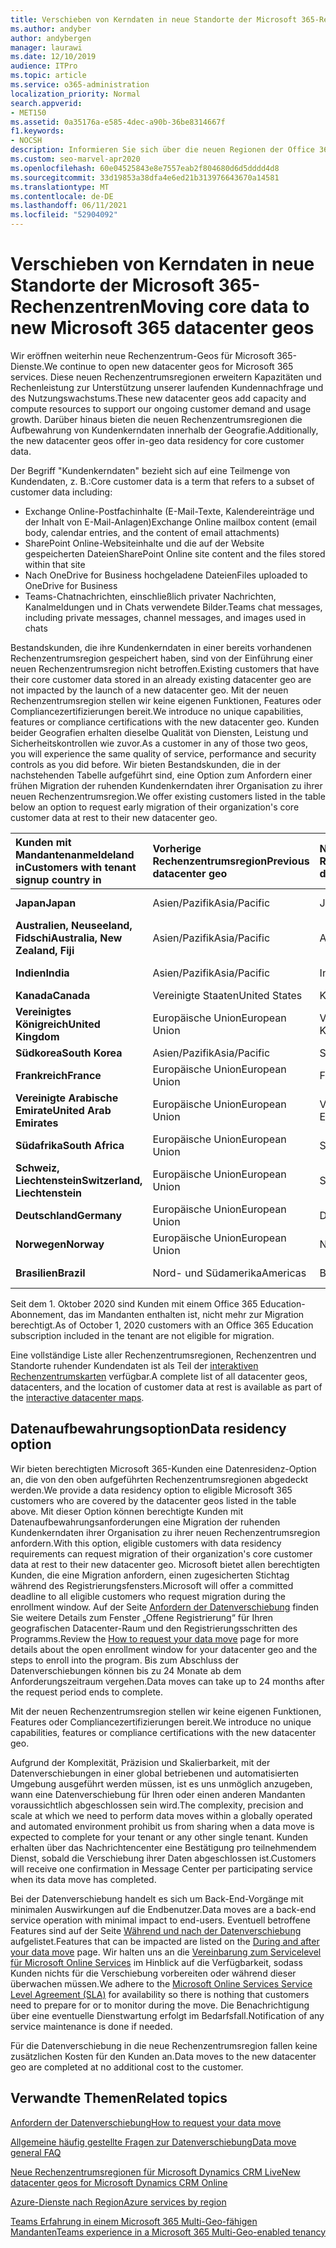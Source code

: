 ```yaml
---
title: Verschieben von Kerndaten in neue Standorte der Microsoft 365-Rechenzentren
ms.author: andyber
author: andybergen
manager: laurawi
ms.date: 12/10/2019
audience: ITPro
ms.topic: article
ms.service: o365-administration
localization_priority: Normal
search.appverid:
- MET150
ms.assetid: 0a35176a-e585-4dec-a90b-36be8314667f
f1.keywords:
- NOCSH
description: Informieren Sie sich über die neuen Regionen der Office 365-Rechenzentren und erfahren Sie, wie Sie die Option „Data Residency“ verwenden können, um einen Umzug Ihrer Kerndaten in eine neue Region anzufordern.
ms.custom: seo-marvel-apr2020
ms.openlocfilehash: 60e04525843e8e7557eab2f804680d6d5dddd4d8
ms.sourcegitcommit: 33d19853a38dfa4e6ed21b313976643670a14581
ms.translationtype: MT
ms.contentlocale: de-DE
ms.lasthandoff: 06/11/2021
ms.locfileid: "52904092"
---
```

# <a name="moving-core-data-to-new-microsoft-365-datacenter-geos"></a><span data-ttu-id="0a4e4-103">Verschieben von Kerndaten in neue Standorte der Microsoft 365-Rechenzentren</span><span class="sxs-lookup"><span data-stu-id="0a4e4-103">Moving core data to new Microsoft 365 datacenter geos</span></span>

<span data-ttu-id="0a4e4-104">Wir eröffnen weiterhin neue Rechenzentrum-Geos für Microsoft 365-Dienste.</span><span class="sxs-lookup"><span data-stu-id="0a4e4-104">We continue to open new datacenter geos for Microsoft 365 services.</span></span> <span data-ttu-id="0a4e4-105">Diese neuen Rechenzentrumsregionen erweitern Kapazitäten und Rechenleistung zur Unterstützung unserer laufenden Kundennachfrage und des Nutzungswachstums.</span><span class="sxs-lookup"><span data-stu-id="0a4e4-105">These new datacenter geos add capacity and compute resources to support our ongoing customer demand and usage growth.</span></span> <span data-ttu-id="0a4e4-106">Darüber hinaus bieten die neuen Rechenzentrumsregionen die Aufbewahrung von Kundenkerndaten innerhalb der Geografie.</span><span class="sxs-lookup"><span data-stu-id="0a4e4-106">Additionally, the new datacenter geos offer in-geo data residency for core customer data.</span></span> 

<span data-ttu-id="0a4e4-107">Der Begriff "Kundenkerndaten" bezieht sich auf eine Teilmenge von Kundendaten, z. B.:</span><span class="sxs-lookup"><span data-stu-id="0a4e4-107">Core customer data is a term that refers to a subset of customer data including:</span></span> 
- <span data-ttu-id="0a4e4-108">Exchange Online-Postfachinhalte (E-Mail-Texte, Kalendereinträge und der Inhalt von E-Mail-Anlagen)</span><span class="sxs-lookup"><span data-stu-id="0a4e4-108">Exchange Online mailbox content (email body, calendar entries, and the content of email attachments)</span></span>
- <span data-ttu-id="0a4e4-109">SharePoint Online-Websiteinhalte und die auf der Website gespeicherten Dateien</span><span class="sxs-lookup"><span data-stu-id="0a4e4-109">SharePoint Online site content and the files stored within that site</span></span>
- <span data-ttu-id="0a4e4-110">Nach OneDrive for Business hochgeladene Dateien</span><span class="sxs-lookup"><span data-stu-id="0a4e4-110">Files uploaded to OneDrive for Business</span></span>
- <span data-ttu-id="0a4e4-111">Teams-Chatnachrichten, einschließlich privater Nachrichten, Kanalmeldungen und in Chats verwendete Bilder.</span><span class="sxs-lookup"><span data-stu-id="0a4e4-111">Teams chat messages, including private messages, channel messages, and images used in chats</span></span>
  
<span data-ttu-id="0a4e4-112">Bestandskunden, die ihre Kundenkerndaten in einer bereits vorhandenen Rechenzentrumsregion gespeichert haben, sind von der Einführung einer neuen Rechenzentrumsregion nicht betroffen.</span><span class="sxs-lookup"><span data-stu-id="0a4e4-112">Existing customers that have their core customer data stored in an already existing datacenter geo are not impacted by the launch of a new datacenter geo.</span></span> <span data-ttu-id="0a4e4-113">Mit der neuen Rechenzentrumsregion stellen wir keine eigenen Funktionen, Features oder Compliancezertifizierungen bereit.</span><span class="sxs-lookup"><span data-stu-id="0a4e4-113">We introduce no unique capabilities, features or compliance certifications with the new datacenter geo.</span></span> <span data-ttu-id="0a4e4-114">Kunden beider Geografien erhalten dieselbe Qualität von Diensten, Leistung und Sicherheitskontrollen wie zuvor.</span><span class="sxs-lookup"><span data-stu-id="0a4e4-114">As a customer in any of those two geos, you will experience the same quality of service, performance and security controls as you did before.</span></span> <span data-ttu-id="0a4e4-115">Wir bieten Bestandskunden, die in der nachstehenden Tabelle aufgeführt sind, eine Option zum Anfordern einer frühen Migration der ruhenden Kundenkerndaten ihrer Organisation zu ihrer neuen Rechenzentrumsregion.</span><span class="sxs-lookup"><span data-stu-id="0a4e4-115">We offer existing customers listed in the table below an option to request early migration of their organization's core customer data at rest to their new datacenter geo.</span></span>
  
|<span data-ttu-id="0a4e4-116">**Kunden mit Mandantenanmeldeland in**</span><span class="sxs-lookup"><span data-stu-id="0a4e4-116">**Customers with tenant signup country in**</span></span>|<span data-ttu-id="0a4e4-117">**Vorherige Rechenzentrumsregion**</span><span class="sxs-lookup"><span data-stu-id="0a4e4-117">**Previous datacenter geo**</span></span>|<span data-ttu-id="0a4e4-118">**Neue Rechenzentrumsregion**</span><span class="sxs-lookup"><span data-stu-id="0a4e4-118">**New datacenter geo**</span></span>|<span data-ttu-id="0a4e4-119">**Standort verfügbar seit**</span><span class="sxs-lookup"><span data-stu-id="0a4e4-119">**Geo available since**</span></span>|
|:-----|:-----|:-----|:-----|
|<span data-ttu-id="0a4e4-120">**Japan**</span><span class="sxs-lookup"><span data-stu-id="0a4e4-120">**Japan**</span></span>| <span data-ttu-id="0a4e4-121">Asien/Pazifik</span><span class="sxs-lookup"><span data-stu-id="0a4e4-121">Asia/Pacific</span></span> | <span data-ttu-id="0a4e4-122">Japan</span><span class="sxs-lookup"><span data-stu-id="0a4e4-122">Japan</span></span> | <span data-ttu-id="0a4e4-123">Dezember 2014</span><span class="sxs-lookup"><span data-stu-id="0a4e4-123">December 2014</span></span> |
|<span data-ttu-id="0a4e4-124">**Australien, Neuseeland, Fidschi**</span><span class="sxs-lookup"><span data-stu-id="0a4e4-124">**Australia, New Zealand, Fiji**</span></span>| <span data-ttu-id="0a4e4-125">Asien/Pazifik</span><span class="sxs-lookup"><span data-stu-id="0a4e4-125">Asia/Pacific</span></span> | <span data-ttu-id="0a4e4-126">Australien</span><span class="sxs-lookup"><span data-stu-id="0a4e4-126">Australia</span></span> | <span data-ttu-id="0a4e4-127">März 2015</span><span class="sxs-lookup"><span data-stu-id="0a4e4-127">March 2015</span></span> |
|<span data-ttu-id="0a4e4-128">**Indien**</span><span class="sxs-lookup"><span data-stu-id="0a4e4-128">**India**</span></span>| <span data-ttu-id="0a4e4-129">Asien/Pazifik</span><span class="sxs-lookup"><span data-stu-id="0a4e4-129">Asia/Pacific</span></span> | <span data-ttu-id="0a4e4-130">Indien</span><span class="sxs-lookup"><span data-stu-id="0a4e4-130">India</span></span> | <span data-ttu-id="0a4e4-131">Oktober 2015</span><span class="sxs-lookup"><span data-stu-id="0a4e4-131">October 2015</span></span> |
|<span data-ttu-id="0a4e4-132">**Kanada**</span><span class="sxs-lookup"><span data-stu-id="0a4e4-132">**Canada**</span></span>| <span data-ttu-id="0a4e4-133">Vereinigte Staaten</span><span class="sxs-lookup"><span data-stu-id="0a4e4-133">United States</span></span> | <span data-ttu-id="0a4e4-134">Kanada</span><span class="sxs-lookup"><span data-stu-id="0a4e4-134">Canada</span></span> | <span data-ttu-id="0a4e4-135">Mai 2016</span><span class="sxs-lookup"><span data-stu-id="0a4e4-135">May 2016</span></span> |
|<span data-ttu-id="0a4e4-136">**Vereinigtes Königreich**</span><span class="sxs-lookup"><span data-stu-id="0a4e4-136">**United Kingdom**</span></span>| <span data-ttu-id="0a4e4-137">Europäische Union</span><span class="sxs-lookup"><span data-stu-id="0a4e4-137">European Union</span></span> | <span data-ttu-id="0a4e4-138">Vereinigtes Königreich</span><span class="sxs-lookup"><span data-stu-id="0a4e4-138">United Kingdom</span></span> | <span data-ttu-id="0a4e4-139">September 2016</span><span class="sxs-lookup"><span data-stu-id="0a4e4-139">September 2016</span></span> |
|<span data-ttu-id="0a4e4-140">**Südkorea**</span><span class="sxs-lookup"><span data-stu-id="0a4e4-140">**South Korea**</span></span>| <span data-ttu-id="0a4e4-141">Asien/Pazifik</span><span class="sxs-lookup"><span data-stu-id="0a4e4-141">Asia/Pacific</span></span> | <span data-ttu-id="0a4e4-142">Südkorea</span><span class="sxs-lookup"><span data-stu-id="0a4e4-142">South Korea</span></span> | <span data-ttu-id="0a4e4-143">April 2017</span><span class="sxs-lookup"><span data-stu-id="0a4e4-143">April 2017</span></span> |
|<span data-ttu-id="0a4e4-144">**Frankreich**</span><span class="sxs-lookup"><span data-stu-id="0a4e4-144">**France**</span></span>| <span data-ttu-id="0a4e4-145">Europäische Union</span><span class="sxs-lookup"><span data-stu-id="0a4e4-145">European Union</span></span> | <span data-ttu-id="0a4e4-146">Frankreich</span><span class="sxs-lookup"><span data-stu-id="0a4e4-146">France</span></span> | <span data-ttu-id="0a4e4-147">März 2018</span><span class="sxs-lookup"><span data-stu-id="0a4e4-147">March 2018</span></span> |
|<span data-ttu-id="0a4e4-148">**Vereinigte Arabische Emirate**</span><span class="sxs-lookup"><span data-stu-id="0a4e4-148">**United Arab Emirates**</span></span>| <span data-ttu-id="0a4e4-149">Europäische Union</span><span class="sxs-lookup"><span data-stu-id="0a4e4-149">European Union</span></span> | <span data-ttu-id="0a4e4-150">Vereinigte Arabische Emirate</span><span class="sxs-lookup"><span data-stu-id="0a4e4-150">United Arab Emirates</span></span> | <span data-ttu-id="0a4e4-151">Juni 2019</span><span class="sxs-lookup"><span data-stu-id="0a4e4-151">June 2019</span></span> |
|<span data-ttu-id="0a4e4-152">**Südafrika**</span><span class="sxs-lookup"><span data-stu-id="0a4e4-152">**South Africa**</span></span>| <span data-ttu-id="0a4e4-153">Europäische Union</span><span class="sxs-lookup"><span data-stu-id="0a4e4-153">European Union</span></span> | <span data-ttu-id="0a4e4-154">Südafrika</span><span class="sxs-lookup"><span data-stu-id="0a4e4-154">South Africa</span></span> | <span data-ttu-id="0a4e4-155">Juli 2019</span><span class="sxs-lookup"><span data-stu-id="0a4e4-155">July 2019</span></span> |
|<span data-ttu-id="0a4e4-156">**Schweiz, Liechtenstein**</span><span class="sxs-lookup"><span data-stu-id="0a4e4-156">**Switzerland, Liechtenstein**</span></span>| <span data-ttu-id="0a4e4-157">Europäische Union</span><span class="sxs-lookup"><span data-stu-id="0a4e4-157">European Union</span></span> | <span data-ttu-id="0a4e4-158">Schweiz</span><span class="sxs-lookup"><span data-stu-id="0a4e4-158">Switzerland</span></span> | <span data-ttu-id="0a4e4-159">Dezember 2019</span><span class="sxs-lookup"><span data-stu-id="0a4e4-159">December 2019</span></span> |
|<span data-ttu-id="0a4e4-160">**Deutschland**</span><span class="sxs-lookup"><span data-stu-id="0a4e4-160">**Germany**</span></span>| <span data-ttu-id="0a4e4-161">Europäische Union</span><span class="sxs-lookup"><span data-stu-id="0a4e4-161">European Union</span></span> | <span data-ttu-id="0a4e4-162">Deutschland</span><span class="sxs-lookup"><span data-stu-id="0a4e4-162">Germany</span></span> | <span data-ttu-id="0a4e4-163">Dezember 2019</span><span class="sxs-lookup"><span data-stu-id="0a4e4-163">December 2019</span></span> |
|<span data-ttu-id="0a4e4-164">**Norwegen**</span><span class="sxs-lookup"><span data-stu-id="0a4e4-164">**Norway**</span></span>| <span data-ttu-id="0a4e4-165">Europäische Union</span><span class="sxs-lookup"><span data-stu-id="0a4e4-165">European Union</span></span> | <span data-ttu-id="0a4e4-166">Norwegen</span><span class="sxs-lookup"><span data-stu-id="0a4e4-166">Norway</span></span> | <span data-ttu-id="0a4e4-167">April 2020</span><span class="sxs-lookup"><span data-stu-id="0a4e4-167">April 2020</span></span> |
|<span data-ttu-id="0a4e4-168">**Brasilien**</span><span class="sxs-lookup"><span data-stu-id="0a4e4-168">**Brazil**</span></span>| <span data-ttu-id="0a4e4-169">Nord- und Südamerika</span><span class="sxs-lookup"><span data-stu-id="0a4e4-169">Americas</span></span> | <span data-ttu-id="0a4e4-170">Brasilien</span><span class="sxs-lookup"><span data-stu-id="0a4e4-170">Brazil</span></span> | <span data-ttu-id="0a4e4-171">November 2020</span><span class="sxs-lookup"><span data-stu-id="0a4e4-171">November 2020</span></span> |

<span data-ttu-id="0a4e4-172">Seit dem 1. Oktober 2020 sind Kunden mit einem Office 365 Education-Abonnement, das im Mandanten enthalten ist, nicht mehr zur Migration berechtigt.</span><span class="sxs-lookup"><span data-stu-id="0a4e4-172">As of October 1, 2020 customers with an Office 365 Education subscription included in the tenant are not eligible for migration.</span></span>

<span data-ttu-id="0a4e4-173">Eine vollständige Liste aller Rechenzentrumsregionen, Rechenzentren und Standorte ruhender Kundendaten ist als Teil der [interaktiven Rechenzentrumskarten](https://office.com/datamaps) verfügbar.</span><span class="sxs-lookup"><span data-stu-id="0a4e4-173">A complete list of all datacenter geos, datacenters, and the location of customer data at rest is available as part of the [interactive datacenter maps](https://office.com/datamaps).</span></span> 
  
## <a name="data-residency-option"></a><span data-ttu-id="0a4e4-174">Datenaufbewahrungsoption</span><span class="sxs-lookup"><span data-stu-id="0a4e4-174">Data residency option</span></span>

<span data-ttu-id="0a4e4-175">Wir bieten berechtigten Microsoft 365-Kunden eine Datenresidenz-Option an, die von den oben aufgeführten Rechenzentrumsregionen abgedeckt werden.</span><span class="sxs-lookup"><span data-stu-id="0a4e4-175">We provide a data residency option to eligible Microsoft 365 customers who are covered by the datacenter geos listed in the table above.</span></span> <span data-ttu-id="0a4e4-176">Mit dieser Option können berechtigte Kunden mit Datenaufbewahrungsanforderungen eine Migration der ruhenden Kundenkerndaten ihrer Organisation zu ihrer neuen Rechenzentrumsregion anfordern.</span><span class="sxs-lookup"><span data-stu-id="0a4e4-176">With this option, eligible customers with data residency requirements can request migration of their organization's core customer data at rest to their new datacenter geo.</span></span>  <span data-ttu-id="0a4e4-177">Microsoft bietet allen berechtigten Kunden, die eine Migration anfordern, einen zugesicherten Stichtag während des Registrierungsfensters.</span><span class="sxs-lookup"><span data-stu-id="0a4e4-177">Microsoft will offer a committed deadline to all eligible customers who request migration during the enrollment window.</span></span>  <span data-ttu-id="0a4e4-178">Auf der Seite [Anfordern der Datenverschiebung](request-your-data-move.md) finden Sie weitere Details zum Fenster „Offene Registrierung“ für Ihren geografischen Datacenter-Raum und den Registrierungsschritten des Programms.</span><span class="sxs-lookup"><span data-stu-id="0a4e4-178">Review the [How to request your data move](request-your-data-move.md) page for more details about the open enrollment window for your datacenter geo and the steps to enroll into the program.</span></span>  <span data-ttu-id="0a4e4-179">Bis zum Abschluss der Datenverschiebungen können bis zu 24 Monate ab dem Anforderungszeitraum vergehen.</span><span class="sxs-lookup"><span data-stu-id="0a4e4-179">Data moves can take up to 24 months after the request period ends to complete.</span></span>

<span data-ttu-id="0a4e4-180">Mit der neuen Rechenzentrumsregion stellen wir keine eigenen Funktionen, Features oder Compliancezertifizierungen bereit.</span><span class="sxs-lookup"><span data-stu-id="0a4e4-180">We introduce no unique capabilities, features or compliance certifications with the new datacenter geo.</span></span>
    
<span data-ttu-id="0a4e4-181">Aufgrund der Komplexität, Präzision und Skalierbarkeit, mit der Datenverschiebungen in einer global betriebenen und automatisierten Umgebung ausgeführt werden müssen, ist es uns unmöglich anzugeben, wann eine Datenverschiebung für Ihren oder einen anderen Mandanten voraussichtlich abgeschlossen sein wird.</span><span class="sxs-lookup"><span data-stu-id="0a4e4-181">The complexity, precision and scale at which we need to perform data moves within a globally operated and automated environment prohibit us from sharing when a data move is expected to complete for your tenant or any other single tenant.</span></span> <span data-ttu-id="0a4e4-182">Kunden erhalten über das Nachrichtencenter eine Bestätigung pro teilnehmendem Dienst, sobald die Verschiebung ihrer Daten abgeschlossen ist.</span><span class="sxs-lookup"><span data-stu-id="0a4e4-182">Customers will receive one confirmation in Message Center per participating service when its data move has completed.</span></span> 
    
<span data-ttu-id="0a4e4-183">Bei der Datenverschiebung handelt es sich um Back-End-Vorgänge mit minimalen Auswirkungen auf die Endbenutzer.</span><span class="sxs-lookup"><span data-stu-id="0a4e4-183">Data moves are a back-end service operation with minimal impact to end-users.</span></span> <span data-ttu-id="0a4e4-184">Eventuell betroffene Features sind auf der Seite [Während und nach der Datenverschiebung](during-and-after-your-data-move.md) aufgelistet.</span><span class="sxs-lookup"><span data-stu-id="0a4e4-184">Features that can be impacted are listed on the [During and after your data move](during-and-after-your-data-move.md) page.</span></span> <span data-ttu-id="0a4e4-185">Wir halten uns an die [Vereinbarung zum Servicelevel für Microsoft Online Services](https://go.microsoft.com/fwlink/p/?LinkId=523897) im Hinblick auf die Verfügbarkeit, sodass Kunden nichts für die Verschiebung vorbereiten oder während dieser überwachen müssen.</span><span class="sxs-lookup"><span data-stu-id="0a4e4-185">We adhere to the [Microsoft Online Services Service Level Agreement (SLA)](https://go.microsoft.com/fwlink/p/?LinkId=523897) for availability so there is nothing that customers need to prepare for or to monitor during the move.</span></span> <span data-ttu-id="0a4e4-186">Die Benachrichtigung über eine eventuelle Dienstwartung erfolgt im Bedarfsfall.</span><span class="sxs-lookup"><span data-stu-id="0a4e4-186">Notification of any service maintenance is done if needed.</span></span> 

<span data-ttu-id="0a4e4-187">Für die Datenverschiebung in die neue Rechenzentrumsregion fallen keine zusätzlichen Kosten für den Kunden an.</span><span class="sxs-lookup"><span data-stu-id="0a4e4-187">Data moves to the new datacenter geo are completed at no additional cost to the customer.</span></span>
    
## <a name="related-topics"></a><span data-ttu-id="0a4e4-188">Verwandte Themen</span><span class="sxs-lookup"><span data-stu-id="0a4e4-188">Related topics</span></span> 
 
[<span data-ttu-id="0a4e4-189">Anfordern der Datenverschiebung</span><span class="sxs-lookup"><span data-stu-id="0a4e4-189">How to request your data move</span></span>](request-your-data-move.md)
    
[<span data-ttu-id="0a4e4-190">Allgemeine häufig gestellte Fragen zur Datenverschiebung</span><span class="sxs-lookup"><span data-stu-id="0a4e4-190">Data move general FAQ</span></span>](data-move-faq.md)
  
[<span data-ttu-id="0a4e4-191">Neue Rechenzentrumsregionen für Microsoft Dynamics CRM Live</span><span class="sxs-lookup"><span data-stu-id="0a4e4-191">New datacenter geos for Microsoft Dynamics CRM Online</span></span>](/power-platform/admin/new-datacenter-regions)
  
[<span data-ttu-id="0a4e4-192">Azure-Dienste nach Region</span><span class="sxs-lookup"><span data-stu-id="0a4e4-192">Azure services by region</span></span>](https://azure.microsoft.com/regions/)

[<span data-ttu-id="0a4e4-193">Teams Erfahrung in einem Microsoft 365 Multi-Geo-fähigen Mandanten</span><span class="sxs-lookup"><span data-stu-id="0a4e4-193">Teams experience in a Microsoft 365 Multi-Geo-enabled tenancy</span></span>](/microsoftteams/teams-experience-o365odb-spo-multi-geo)
